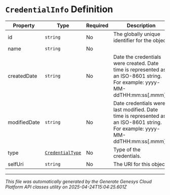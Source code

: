 # `CredentialInfo` Definition

| Property | Type | Required | Description |
|----------|------|----------|-------------|
| id | `string` | No | The globally unique identifier for the object. |
| name | `string` | No |  |
| createdDate | `string` | No | Date the credentials were created. Date time is represented as an ISO-8601 string. For example: yyyy-MM-ddTHH:mm:ss[.mmm]Z |
| modifiedDate | `string` | No | Date credentials were last modified. Date time is represented as an ISO-8601 string. For example: yyyy-MM-ddTHH:mm:ss[.mmm]Z |
| type | [`CredentialType`](credentialtype-definition.md) | No | Type of the credentials. |
| selfUri | `string` | No | The URI for this object |

---

*This file was automatically generated by the Generate Genesys Cloud Platform API classes utility on 2025-04-24T15:04:25.601Z*